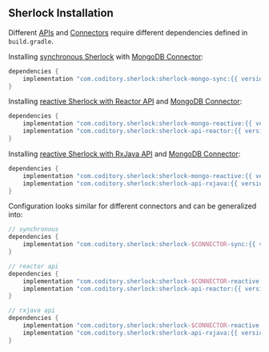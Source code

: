 ## Sherlock Installation

Different [APIs](api) and [Connectors](connectors) require different dependencies defined in `build.gradle`.

Installing [synchronous Sherlock](api/synchronous.md) with [MongoDB Connector](connectors/mongo.md):
```groovy
dependencies {
    implementation "com.coditory.sherlock:sherlock-mongo-sync:{{ version }}"
}
```

Installing [reactive Sherlock with Reactor API](api/reactor.md) and [MongoDB Connector](connectors/mongo.md):
```groovy
dependencies {
    implementation "com.coditory.sherlock:sherlock-mongo-reactive:{{ version }}"
    implementation "com.coditory.sherlock:sherlock-api-reactor:{{ version }}"
}
```

Installing [reactive Sherlock with RxJava API](api/rxjava.md) and [MongoDB Connector](connectors/mongo.md):
```groovy
dependencies {
    implementation "com.coditory.sherlock:sherlock-mongo-reactive:{{ version }}"
    implementation "com.coditory.sherlock:sherlock-api-rxjava:{{ version }}"
}
```

Configuration looks similar for different connectors and can be generalized into:
```groovy
// synchronous
dependencies {
    implementation "com.coditory.sherlock:sherlock-$CONNECTOR-sync:{{ version }}"
}

// reactor api
dependencies {
    implementation "com.coditory.sherlock:sherlock-$CONNECTOR-reactive:{{ version }}"
    implementation "com.coditory.sherlock:sherlock-api-reactor:{{ version }}"
}

// rxjava api
dependencies {
    implementation "com.coditory.sherlock:sherlock-$CONNECTOR-reactive:{{ version }}"
    implementation "com.coditory.sherlock:sherlock-api-rxjava:{{ version }}"
}
```
